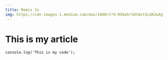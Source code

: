 ```yaml
---
title: Remix Js
img: https://cdn-images-1.medium.com/max/1600/1*U-R58ahr5dtAvtSLGK2wXg.png
---
```


# This is my article

```
console.log('This is my code');
```
